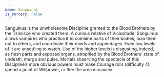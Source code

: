 ```yaml
---
name: Sanguinus
is_sorcery: False
---
```


Sanguinus is the unwholesome Discipline granted to the Blood Brothers by the Tzimisce who created them. A curious relative of Vicissitude, Sanguinus allows vampires who practice it to combine parts of their bodies, loan them out to others, and coordinate their minds and appendages. Even low levels of it are unsettling to watch. Use of the higher levels is disgusting, indeed, as flesh parts and exposed organs, atrophied by the Blood Brothers’ state of undeath, merge and pulse. Mortals observing the spectacle of this Discipline’s more obvious powers must make Courage rolls (difficulty 4), spend a point of Willpower, or flee the area in nausea.
